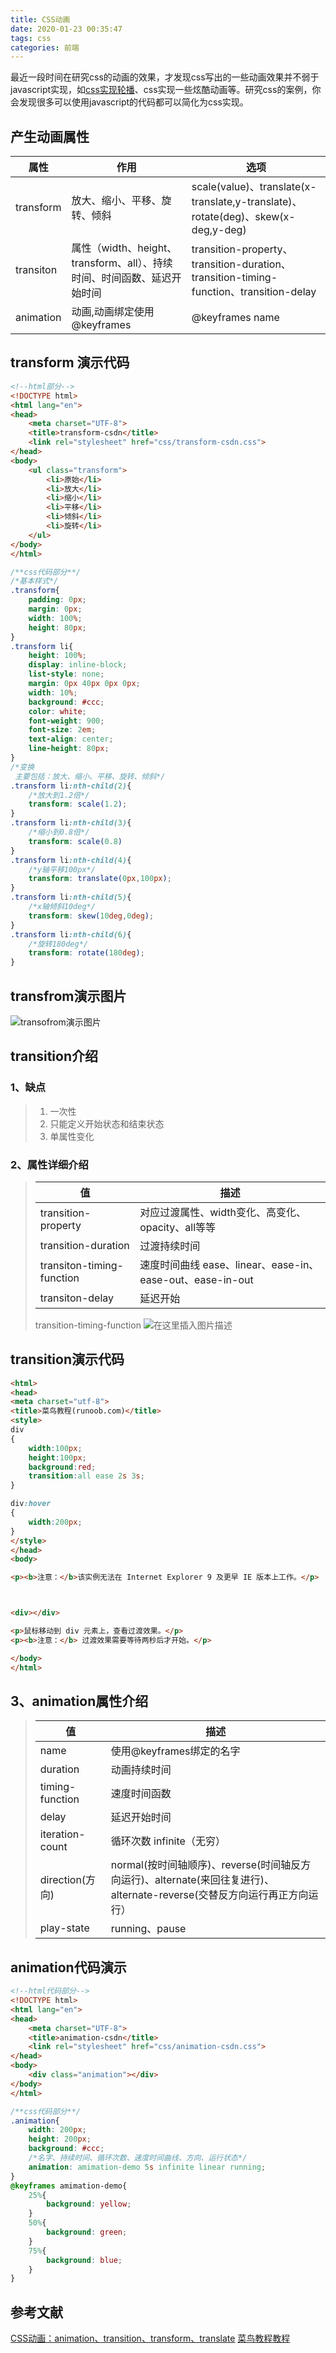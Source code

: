```yaml
---
title: CSS动画
date: 2020-01-23 00:35:47
tags: css
categories: 前端
---
```

最近一段时间在研究css的动画的效果，才发现css写出的一些动画效果并不弱于javascript实现，如[css实现轮播](https://www.jianshu.com/p/550c11f3b731)、css实现一些炫酷动画等。研究css的案例，你会发现很多可以使用javascript的代码都可以简化为css实现。
<!-- more -->
## 产生动画属性
属性 | 作用|选项
-------|-------|-------
transform|放大、缩小、平移、旋转、倾斜|scale(value)、translate(x-translate,y-translate)、rotate(deg)、skew(x-deg,y-deg)
transiton|属性（width、height、transform、all）、持续时间、时间函数、延迟开始时间|transition-property、transition-duration、transition-timing-function、transition-delay
animation|动画,动画绑定使用@keyframes|@keyframes name

## transform 演示代码
```html
<!--html部分-->
<!DOCTYPE html>
<html lang="en">
<head>
	<meta charset="UTF-8">
	<title>transform-csdn</title>
	<link rel="stylesheet" href="css/transform-csdn.css">
</head>
<body>
	<ul class="transform">
		<li>原始</li>
		<li>放大</li>
		<li>缩小</li>
		<li>平移</li>
		<li>倾斜</li>
		<li>旋转</li>
	</ul>	
</body>
</html>
```
```css
/**css代码部分**/
/*基本样式*/
.transform{
	padding: 0px;
	margin: 0px;
	width: 100%;
	height: 80px;
}
.transform li{
	height: 100%;
	display: inline-block;
	list-style: none;
	margin: 0px 40px 0px 0px;
	width: 10%;
	background: #ccc;
	color: white;
	font-weight: 900;
	font-size: 2em;
	text-align: center;
	line-height: 80px;
}
/*变换
 主要包括：放大、缩小、平移、旋转、倾斜*/
.transform li:nth-child(2){
	/*放大到1.2倍*/
	transform: scale(1.2);
}
.transform li:nth-child(3){
	/*缩小到0.8倍*/
	transform: scale(0.8)
}
.transform li:nth-child(4){
	/*y轴平移100px*/
	transform: translate(0px,100px);
}
.transform li:nth-child(5){
	/*x轴倾斜10deg*/
	transform: skew(10deg,0deg);
}
.transform li:nth-child(6){
	/*旋转180deg*/
	transform: rotate(180deg);
}
```

## transfrom演示图片
![transofrom演示图片](https://img-blog.csdnimg.cn/20200122223628608.png?x-oss-process=image/watermark,type_ZmFuZ3poZW5naGVpdGk,shadow_10,text_aHR0cHM6Ly9ibG9nLmNzZG4ubmV0L3FxXzQyODI0NTYy,size_16,color_FFFFFF,t_70)
## transition介绍
### 1、缺点
>1. 一次性
>2. 只能定义开始状态和结束状态
>3. 单属性变化
### 2、属性详细介绍
>值|描述
>---|-----
>transition-property|对应过渡属性、width变化、高变化、opacity、all等等
>transition-duration|过渡持续时间
>transiton-timing-function|速度时间曲线 ease、linear、ease-in、ease-out、ease-in-out
>transiton-delay|延迟开始
>transition-timing-function
>![在这里插入图片描述](https://img-blog.csdnimg.cn/2020012223414557.png?x-oss-process=image/watermark,type_ZmFuZ3poZW5naGVpdGk,shadow_10,text_aHR0cHM6Ly9ibG9nLmNzZG4ubmV0L3FxXzQyODI0NTYy,size_16,color_FFFFFF,t_70)
## transition演示代码
```html
<html>
<head>
<meta charset="utf-8"> 
<title>菜鸟教程(runoob.com)</title>
<style> 
div
{
	width:100px;
	height:100px;
	background:red;
	transition:all ease 2s 3s;
}

div:hover
{
	width:200px;
}
</style>
</head>
<body>

<p><b>注意：</b>该实例无法在 Internet Explorer 9 及更早 IE 版本上工作。</p>



<div></div>

<p>鼠标移动到 div 元素上，查看过渡效果。</p>
<p><b>注意：</b> 过渡效果需要等待两秒后才开始。</p>

</body>
</html>
```
## 3、animation属性介绍
>值|描述
>---|-----
>name|使用@keyframes绑定的名字
>duration|动画持续时间
>timing-function|速度时间函数
>delay|延迟开始时间
>iteration-count|循环次数 infinite（无穷）
>direction(方向)|normal(按时间轴顺序)、reverse(时间轴反方向运行)、alternate(来回往复进行)、alternate-reverse(交替反方向运行再正方向运行）
>play-state|running、pause
## animation代码演示
```html
<!--html代码部分-->
<!DOCTYPE html>
<html lang="en">
<head>
	<meta charset="UTF-8">
	<title>animation-csdn</title>
	<link rel="stylesheet" href="css/animation-csdn.css">
</head>
<body>
	<div class="animation"></div>
</body>
</html>
```
```css
/**css代码部分**/
.animation{
	width: 200px;
	height: 200px;
	background: #ccc;
	/*名字、持续时间、循环次数、速度时间曲线、方向、运行状态*/
	animation: amimation-demo 5s infinite linear running;
}
@keyframes amimation-demo{
	25%{
		background: yellow;
	}
	50%{
		background: green;
	}
	75%{
		background: blue;
	}
}

```
## 参考文献
[CSS动画：animation、transition、transform、translate](https://juejin.im/post/5b137e6e51882513ac201dfb)
[菜鸟教程教程](https://www.runoob.com/css3/css3-tutorial.html)